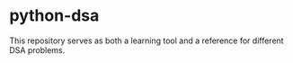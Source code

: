 # python-dsa
This repository serves as both a learning tool and a reference for different DSA problems.
